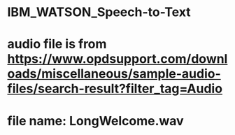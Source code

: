 # IBM_WATSON_Speech-to-Text
# audio file is from https://www.opdsupport.com/downloads/miscellaneous/sample-audio-files/search-result?filter_tag=Audio 
# file name: LongWelcome.wav
